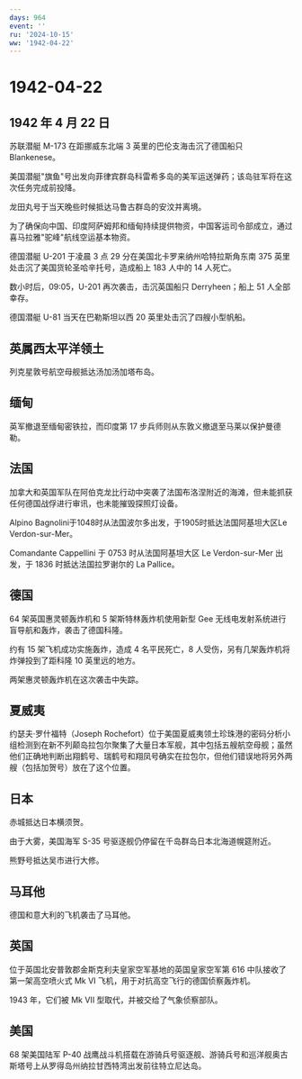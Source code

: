 ```yaml
---
days: 964
event: ''
ru: '2024-10-15'
ww: '1942-04-22'
---
```


# 1942-04-22

## 1942 年 4 月 22 日

苏联潜艇 M-173 在距挪威东北端 3 英里的巴伦支海击沉了德国船只
Blankenese。

美国潜艇"旗鱼"号出发向菲律宾群岛科雷希多岛的美军运送弹药；该岛驻军将在这次任务完成前投降。

龙田丸号于当天晚些时候抵达马鲁古群岛的安汶并离境。

为了确保向中国、印度阿萨姆邦和缅甸持续提供物资，中国客运司令部成立，通过喜马拉雅"驼峰"航线空运基本物资。

德国潜艇 U-201 于凌晨 3 点 29 分在美国北卡罗来纳州哈特拉斯角东南 375
英里处击沉了美国货轮圣哈辛托号，造成船上 183 人中的 14 人死亡。

数小时后，09:05，U-201 再次袭击，击沉英国船只 Derryheen；船上 51
人全部幸存。

德国潜艇 U-81 当天在巴勒斯坦以西 20 英里处击沉了四艘小型帆船。

## 英属西太平洋领土

列克星敦号航空母舰抵达汤加汤加塔布岛。

## 缅甸

英军撤退至缅甸密铁拉，而印度第 17
步兵师则从东敦义撤退至马莱以保护曼德勒。

## 法国

加拿大和英国军队在阿伯克龙比行动中突袭了法国布洛涅附近的海滩，但未能抓获任何德国战俘进行审讯，也未能摧毁探照灯设备。

Alpino Bagnolini于1048时从法国波尔多出发，于1905时抵达法国阿基坦大区Le
Verdon-sur-Mer。

Comandante Cappellini 于 0753 时从法国阿基坦大区 Le Verdon-sur-Mer
出发，于 1836 时抵达法国拉罗谢尔的 La Pallice。

## 德国

64 架英国惠灵顿轰炸机和 5 架斯特林轰炸机使用新型 Gee
无线电发射系统进行盲导航和轰炸，袭击了德国科隆。

约有 15 架飞机成功实施轰炸，造成 4 名平民死亡，8
人受伤，另有几架轰炸机将炸弹投到了距科隆 10 英里远的地方。

两架惠灵顿轰炸机在这次袭击中失踪。

## 夏威夷

约瑟夫·罗什福特（Joseph
Rochefort）位于美国夏威夷领土珍珠港的密码分析小组检测到在新不列颠岛拉包尔聚集了大量日本军舰，其中包括五艘航空母舰；虽然他们正确地判断出翔鹤号、瑞鹤号和翔凤号确实在拉包尔，但他们错误地将另外两艘（包括加贺号）放在了这个位置。

## 日本

赤城抵达日本横须贺。

由于大雾，美国海军 S-35 号驱逐舰仍停留在千岛群岛日本北海道幌筵附近。

熊野号抵达吴市进行大修。

## 马耳他

德国和意大利的飞机袭击了马耳他。

## 英国

位于英国北安普敦郡金斯克利夫皇家空军基地的英国皇家空军第 616
中队接收了第一架高空喷火式 Mk VI
飞机，用于对抗高空飞行的德国侦察轰炸机。

1943 年，它们被 Mk VII 型取代，并被交给了气象侦察部队。

## 美国

68 架美国陆军 P-40
战鹰战斗机搭载在游骑兵号驱逐舰、游骑兵号和巡洋舰奥古斯塔号上从罗得岛州纳拉甘西特湾出发前往特立尼达岛。